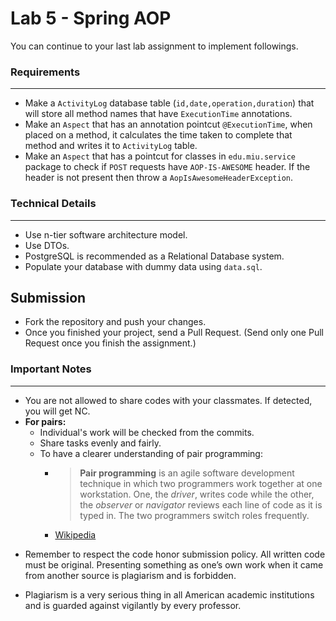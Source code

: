 
# Lab 5 - Spring AOP

You can continue to your last lab assignment to implement followings.

###  Requirements
--- 
* Make a `ActivityLog` database table (`id,date,operation,duration`) that will store all method names that have `ExecutionTime` annotations.
* Make an `Aspect` that has an annotation pointcut `@ExecutionTime`, when placed on a method, it calculates the time taken to complete that method and writes it to `ActivityLog` table.
* Make an `Aspect` that has a pointcut for classes in `edu.miu.service` package to check if `POST` requests have `AOP-IS-AWESOME` header. If the header is not present then throw a `AopIsAwesomeHeaderException`.

### Technical Details
---
* Use n-tier software architecture model.
* Use DTOs.
* PostgreSQL is recommended as a Relational Database system.
* Populate your database with dummy data using `data.sql`.


## Submission

* Fork the repository and push your changes.
* Once you finished your project, send a Pull Request. (Send only one Pull Request once you finish the assignment.)

### Important Notes
---

* You are not allowed to share codes with your classmates. If detected, you will get NC.
* **For pairs:**
    * Individual's work will be checked from the commits.
    *  Share tasks evenly and fairly.
    *  To have a clearer understanding of pair programming:
        *  > **Pair programming** is an agile software development technique in which two programmers work together at one workstation. One, the _driver_, writes code while the other, the _observer_ or _navigator_ reviews each line of code as it is typed in. The two programmers switch roles frequently.
        * [Wikipedia](https://en.wikipedia.org/wiki/Pair_programming#:~:text=Pair%20programming%20is%20an%20agile,two%20programmers%20switch%20roles%20frequently.)

-   Remember to respect the code honor submission policy. All written code must be original. Presenting something as one’s own work when it came from another source is plagiarism and is forbidden.

-   Plagiarism is a very serious thing in all American academic institutions and is guarded against vigilantly by every professor.

